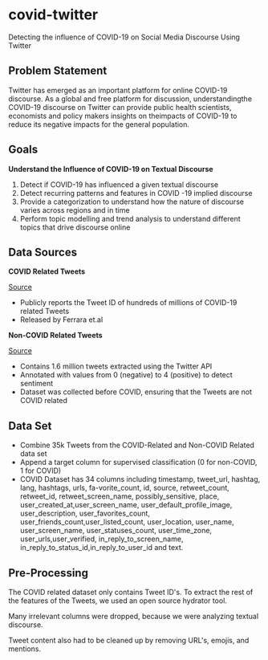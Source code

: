 # covid-twitter
Detecting the influence of COVID-19 on Social Media Discourse Using Twitter

## Problem Statement
Twitter has emerged as an important platform for online COVID-19 discourse. As a global and free platform for discussion, understandingthe COVID-19 discourse on Twitter can provide public health scientists, economists and policy makers insights on theimpacts of COVID-19 to reduce its negative impacts for the general population.

## Goals 
**Understand the Influence of COVID-19 on Textual Discourse**
1. Detect if COVID-19 has influenced a given textual discourse
2. Detect recurring patterns and features in COVID -19 implied discourse
3. Provide a categorization to understand how the nature of discourse varies across regions and in time
4. Perform topic modelling and trend analysis to understand different topics that drive discourse online

## Data Sources
**COVID Related Tweets**

[Source](https://github.com/echen102/COVID-19-TweetIDs)
- Publicly reports the Tweet ID of hundreds of millions of COVID-19 related Tweets
- Released by Ferrara et.al

**Non-COVID Related Tweets**

[Source](https://www.kaggle.com/kazanova/sentiment140)
- Contains 1.6 million tweets extracted using the Twitter API
- Annotated with values from 0 (negative) to 4 (positive) to detect sentiment
- Dataset was collected before COVID, ensuring that the Tweets are not COVID related

## Data Set
- Combine 35k Tweets from the COVID-Related and Non-COVID Related data set
- Append a target column for supervised classification (0 for non-COVID, 1 for COVID)
- COVID Dataset has 34 columns including  timestamp,  tweet_url,  hashtag,  lang,  hashtags,  urls,  fa-vorite_count, id, source, retweet_count, retweet_id, retweet_screen_name, possibly_sensitive, place, user_created_at,user_screen_name,    user_default_profile_image,    user_description,    user_favorites_count,    user_friends_count,user_listed_count,  user_location,  user_name,  user_screen_name,  user_statuses_count,  user_time_zone,  user_urls,user_verified, in_reply_to_screen_name, in_reply_to_status_id,in_reply_to_user_id and text.

## Pre-Processing
The COVID related dataset only contains Tweet ID's. To extract the rest of the features of the Tweets, we used an open source hydrator tool. 

Many irrelevant columns were dropped, because we were analyzing textual discourse. 

Tweet content also had to be cleaned up by removing URL's, emojis, and mentions.








